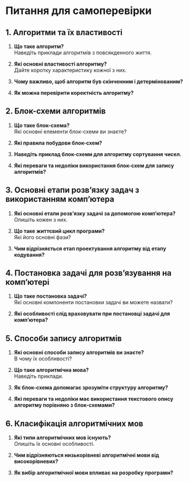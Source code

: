 # Питання для самоперевірки

## 1. Алгоритми та їх властивості

1. **Що таке алгоритм?**  
   Наведіть приклади алгоритмів з повсякденного життя.

2. **Які основні властивості алгоритму?**  
   Дайте коротку характеристику кожної з них.

3. **Чому важливо, щоб алгоритм був скінченним і детермінованим?**

4. **Як можна перевірити коректність алгоритму?**

## 2. Блок-схеми алгоритмів

1. **Що таке блок-схема?**  
   Які основні елементи блок-схеми ви знаєте?

2. **Які правила побудови блок-схем?**

3. **Наведіть приклад блок-схеми для алгоритму сортування чисел.**

4. **Які переваги та недоліки використання блок-схем для запису алгоритмів?**

## 3. Основні етапи розв’язку задач з використанням комп’ютера

1. **Які основні етапи розв’язку задачі за допомогою комп’ютера?**  
   Опишіть кожен з них.

2. **Що таке життєвий цикл програми?**  
   Які його основні фази?

3. **Чим відрізняється етап проектування алгоритму від етапу кодування?**

## 4. Постановка задачі для розв’язування на комп’ютері

1. **Що таке постановка задачі?**  
   Які основні компоненти постановки задачі ви можете назвати?

2. **Які особливості слід враховувати при постановці задачі для комп’ютера?**

## 5. Способи запису алгоритмів

1. **Які основні способи запису алгоритмів ви знаєте?**  
   В чому їх особливості?

2. **Що таке алгоритмічна мова?**  
   Наведіть приклади.

3. **Як блок-схема допомагає зрозуміти структуру алгоритму?**

4. **Які переваги та недоліки має використання текстового опису алгоритму порівняно з блок-схемами?**

## 6. Класифікація алгоритмічних мов

1. **Які типи алгоритмічних мов існують?**  
   Опишіть їх основні особливості.

2. **Чим відрізняються низькорівневі алгоритмічні мови від високорівневих?**

3. **Як вибір алгоритмічної мови впливає на розробку програми?**

